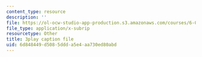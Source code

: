 ```yaml
---
content_type: resource
description: ''
file: https://ol-ocw-studio-app-production.s3.amazonaws.com/courses/6-004-computation-structures-spring-2017/6d848449d5085ddda5e4aa730ed80abd_sz4kq_ltDrM.vtt
file_type: application/x-subrip
resourcetype: Other
title: 3play caption file
uid: 6d848449-d508-5ddd-a5e4-aa730ed80abd
---
```

